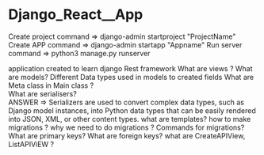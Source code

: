 # Django_React__App
Create project command => django-admin startproject "ProjectName"
Create APP command => django-admin startapp "Appname"
Run server command =>  python3 manage.py runserver  

application created to learn django Rest framework 
 What are views ? 
 What are models? 
   Different Data types used in models to created fields
 What are Meta class in Main class ?  
 What are serialisers?  
  ANSWER => Serializers are used to convert complex data types, such as Django model instances, into Python data types that can be easily rendered into JSON, XML, or other       content types. 
 what are templates?
 how to make migrations ?
 why we need to do migrations ?
 Commands for migrations?
 What are primary keys?
 What are foreign keys?
 what are CreateAPIView, ListAPIViEW ?

 
 
